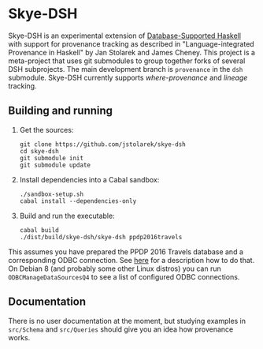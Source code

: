 Skye-DSH
========

Skye-DSH is an experimental extension of [Database-Supported
Haskell](https://github.com/ulricha/dsh) with support for provenance tracking as
described in "Language-integrated Provenance in Haskell" by Jan Stolarek and
James Cheney.  This project is a meta-project that uses git submodules to group
together forks of several DSH subprojects.  The main development branch is
`provenance` in the `dsh` submodule.  Skye-DSH currently supports
*where-provenance* and *lineage* tracking.


Building and running
--------------------

1. Get the sources:

   ```
   git clone https://github.com/jstolarek/skye-dsh
   cd skye-dsh
   git submodule init
   git submodule update
   ```

2. Install dependencies into a Cabal sandbox:

   ```
   ./sandbox-setup.sh
   cabal install --dependencies-only
   ```

3. Build and run the executable:

   ```
   cabal build
   ./dist/build/skye-dsh/skye-dsh ppdp2016travels
   ```

This assumes you have prepared the PPDP 2016 Travels database and a
corresponding ODBC connection.  See
[here](https://github.com/jstolarek/skye-dsh/blob/master/doc/preparing_databases.md#ppdp2016-databases)
for a description how to do that.  On Debian 8 (and probably some other Linux
distros) you can run `ODBCManageDataSourcesQ4` to see a list of configured ODBC
connections.


Documentation
-------------

There is no user documentation at the moment, but studying examples in
`src/Schema` and `src/Queries` should give you an idea how provenance works.
